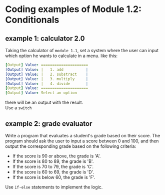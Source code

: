 # Coding examples of Module 1.2: Conditionals

## example 1: calculator 2.0
Taking the calculator of `module 1.1`, set a system where the user can input which option he wants to calculate in a menu. like this:
``` yaml
[Output] Value: =====================
[Output] Value: |   1. add          |
[Output] Value: |   2. substract    |
[Output] Value: |   3. multiply     |
[Output] Value: |   4. divide       |
[Output] Value: =====================
[Output] Value: Select an option
```
there will be an output with the result.  
Use a `switch`

## example 2: grade evaluator
Write a program that evaluates a student's grade based on their score. The program should ask the user to input a score between 0 and 100, and then output the corresponding grade based on the following criteria:

- If the score is 90 or above, the grade is 'A'.
- If the score is 80 to 89, the grade is 'B'.
- If the score is 70 to 79, the grade is 'C'.
- If the score is 60 to 69, the grade is 'D'.
- If the score is below 60, the grade is 'F'.

Use `if-else` statements to implement the logic.
